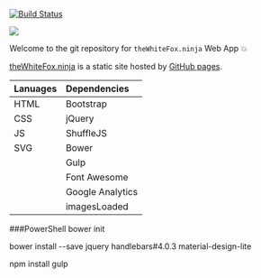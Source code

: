 [![Build Status](https://travis-ci.org/theWhiteFox/theWhiteFox.svg?branch=master)](https://travis-ci.org/theWhiteFox/theWhiteFox)

![](http://thewhitefox.ninja/img/theWhiteFoxLogo04-GitHub.svg)

Welcome to the git repository for `theWhiteFox.ninja` Web App :boom: 

[theWhiteFox.ninja](http://theWhiteFox.ninja) is a static site hosted by [GitHub pages](http://pages.github.com/).

| Lanuages     | Dependencies 	  | 
| ------------ | :--------------- |
| HTML 		   | Bootstrap    	  |
| CSS 		   | jQuery       	  |
| JS           | ShuffleJS  	  |
| SVG          | Bower        	  |
|			   | Gulp         	  |
|			   | Font Awesome 	  |
|			   | Google Analytics |
|              | imagesLoaded     |

###PowerShell
bower init

bower install --save jquery handlebars#4.0.3 material-design-lite

npm install gulp
